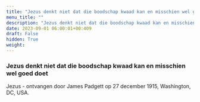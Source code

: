 ```yaml
---
title: "Jezus denkt niet dat die boodschap kwaad kan en misschien wel goed doet"
menu_title: ""
description: "Jezus denkt niet dat die boodschap kwaad kan en misschien wel goed doet"
date: 2023-09-01 06:00:01+00:409
draft: False
hidden: True
weight:
---
```

### Jezus denkt niet dat die boodschap kwaad kan en misschien wel goed doet

Jezus - ontvangen door James Padgett op 27 december 1915, Washington, DC, USA.
